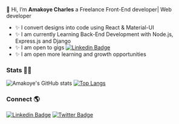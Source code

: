 

<!--
**Amakoye/Amakoye** is a ✨ _special_ ✨ repository because its `README.md` (this file) appears on your GitHub profile.

Here are some ideas to get you started:

- 🔭 I’m currently working on ...
- 🌱 I’m currently learning ...
- 👯 I’m looking to collaborate on ...
- 🤔 I’m looking for help with ...
- 💬 Ask me about ...
- 📫 How to reach me: ...
- 😄 Pronouns: ...
- ⚡ Fun fact: ...
-->👋 Hi, I’m <b>Amakoye Charles</b> a Freelance Front-End developer| Web developer<br>

- ✨ I convert designs into code using React & Material-UI
- ✨ I am currently Learning Back-End Development with Node.js, Express.js and Django
- ✨ I am open to gigs [![Linkedin Badge](https://img.shields.io/badge/-LinkedIn-blue?style=flat-square&logo=Linkedin&logoColor=white&link=https://https://www.linkedin.com/in/charles-amakoye/)](https://www.linkedin.com/in/charles-amakoye/)
- ✨ I am open more learning and growth opportunities

### Stats 📝📒

![Amakoye's GitHub stats](https://github-readme-stats.vercel.app/api?username=Amakoye&show_icons=true)
[![Top Langs](https://github-readme-stats.vercel.app/api/top-langs/?username=Amakoye&layout=compact)](https://github.com/Amakoye/github-readme-stats)

### Connect 🌎

[![Linkedin Badge](https://img.shields.io/badge/-LinkedIn-blue?style=flat-square&logo=Linkedin&logoColor=white&link=https://https://https://www.linkedin.com/in/charles-amakoye/)](https://www.linkedin.com/in/charles-amakoye/)
[![Twitter Badge](https://img.shields.io/badge/-Twitter-1ca0f1?style=flat-square&labelColor=1ca0f1&logo=twitter&logoColor=white&link=https://twitter.com/charlesamakoye)](https://twitter.com/charlesamakoye)

<!---
Amakoye/Amakoye is a ✨ special ✨ repository because its `README.md` (this file) appears on your GitHub profile.
You can click the Preview link to take a look at your changes.
--->

